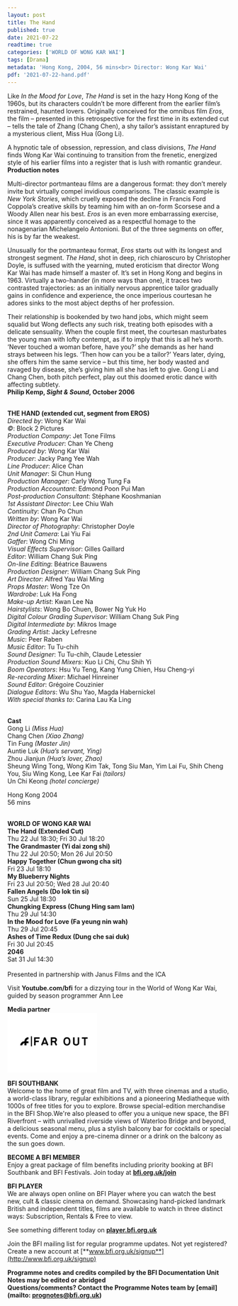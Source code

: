 ```yaml
---
layout: post
title: The Hand 
published: true
date: 2021-07-22
readtime: true
categories: ['WORLD OF WONG KAR WAI']
tags: [Drama]
metadata: 'Hong Kong, 2004, 56 mins<br> Director: Wong Kar Wai'
pdf: '2021-07-22-hand.pdf'
---
```


Like _In the Mood for Love_, _The Hand_ is set in the hazy Hong Kong of the 1960s, but its characters couldn’t be more different from the earlier film’s restrained, haunted lovers. Originally conceived for the omnibus film _Eros_, the film – presented in this retrospective for the first time in its extended cut – tells the tale of Zhang (Chang Chen), a shy tailor’s assistant enraptured by a mysterious client, Miss Hua (Gong Li).

A hypnotic tale of obsession, repression, and class divisions, _The Hand_ finds Wong Kar Wai continuing to transition from the frenetic, energized style of his earlier films into a register that is lush with romantic grandeur.<br>
**Production notes**

Multi-director portmanteau films are a dangerous format: they don’t merely invite but virtually compel invidious comparisons. The classic example is _New York Stories_, which cruelly exposed the decline in Francis Ford Coppola’s creative skills by teaming him with an on-form Scorsese and a Woody Allen near his best. _Eros_ is an even more embarrassing exercise, since it was apparently conceived as a respectful homage to the nonagenarian Michelangelo Antonioni. But of the three segments on offer, his is by far the weakest.

Unusually for the portmanteau format, _Eros_ starts out with its longest and strongest segment. _The Hand_, shot in deep, rich chiaroscuro by Christopher Doyle, is suffused with the yearning, muted eroticism that director Wong Kar Wai has made himself a master of. It’s set in Hong Kong and begins in 1963. Virtually a two-hander (in more ways than one), it traces two contrasted trajectories: as an initially nervous apprentice tailor gradually gains in confidence and experience, the once imperious courtesan he adores sinks to the most abject depths of her profession.

Their relationship is bookended by two hand jobs, which might seem squalid but Wong deflects any such risk, treating both episodes with a delicate sensuality. When the couple first meet, the courtesan masturbates the young man with lofty contempt, as if to imply that this is all he’s worth. ‘Never touched a woman before, have you?’ she demands as her hand strays between his legs. ‘Then how can you be a tailor?’ Years later, dying, she offers him the same service – but this time, her body wasted and ravaged by disease, she’s giving him all she has left to give. Gong Li and Chang Chen, both pitch perfect, play out this doomed erotic dance with affecting subtlety.<br>
**Philip Kemp, _Sight & Sound_, October 2006**<br>
<br>


**THE HAND  (extended cut, segment from EROS)**  
_Directed by_: Wong Kar Wai  
_©_: Block 2 Pictures  
_Production Company_: Jet Tone Films  
_Executive Producer_: Chan Ye Cheng  
_Produced by_: Wong Kar Wai  
_Producer_: Jacky Pang Yee Wah  
_Line Producer_: Alice Chan  
_Unit Manager_: Si Chun Hung  
_Production Manager_: Carly Wong Tung Fa  
_Production Accountant_: Edmond Poon Pui Man  
_Post-production Consultant_: Stéphane Kooshmanian  
_1st Assistant Director_: Lee Chiu Wah  
_Continuity_: Chan Po Chun  
_Written by_: Wong Kar Wai  
_Director of Photography_: Christopher Doyle  
_2nd Unit Camera_: Lai Yiu Fai  
_Gaffer_: Wong Chi Ming  
_Visual Effects Supervisor_: Gilles Gaillard  
_Editor_: William Chang Suk Ping  
_On-line Editing_: Béatrice Bauwens  
_Production Designer_: William Chang Suk Ping  
_Art Director_: Alfred Yau Wai Ming  
_Props Master_: Wong Tze On  
_Wardrobe_: Luk Ha Fong  
_Make-up Artist_: Kwan Lee Na  
_Hairstylists_: Wong Bo Chuen, Bower Ng Yuk Ho  
_Digital Colour Grading Supervisor_: William Chang Suk Ping  
_Digital Intermediate by_: Mikros Image  
_Grading Artist_: Jacky Lefresne  
_Music_: Peer Raben  
_Music Editor_: Tu Tu-chih  
_Sound Designer_: Tu Tu-chih, Claude Letessier  
_Production Sound Mixers_: Kuo Li Chi, Chu Shih Yi  
_Boom Operators_: Hsu Yu Teng, Kang Yung Chien, Hsu Cheng-yi  
_Re-recording Mixer_: Michael Hinreiner  
_Sound Editor_: Grégoire Couzinier  
_Dialogue Editors_: Wu Shu Yao, Magda Habernickel  
_With special thanks to_: Carina Lau Ka Ling<br>
<br>

**Cast**  
Gong Li _(Miss Hua)_  
Chang Chen _(Xiao Zhang)_  
Tin Fung _(Master Jin)_  
Auntie Luk _(Hua’s servant, Ying)_  
Zhou Jianjun _(Hua’s lover, Zhao)_  
Sheung Wing Tong,  Wong Kim Tak,  Tong Siu Man, Yim Lai Fu, Shih Cheng You, Siu Wing Kong, Lee Kar Fai _(tailors)_  
Un Chi Keong _(hotel concierge)_<br>

Hong Kong 2004<br>
56 mins<br>
<br>


**WORLD OF WONG KAR WAI**<br>
**The Hand (Extended Cut)**<br>
Thu 22 Jul 18:30; Fri 30 Jul 18:20<br>
**The Grandmaster (Yi dai zong shi)**<br>
Thu 22 Jul 20:50; Mon 26 Jul 20:50<br>
**Happy Together (Chun gwong cha sit)**<br>
Fri 23 Jul 18:10<br>
**My Blueberry Nights**<br>
Fri 23 Jul 20:50; Wed 28 Jul 20:40<br>
**Fallen Angels (Do lok tin si)**  <br>
Sun 25 Jul 18:30<br>
**Chungking Express (Chung Hing sam lam)**<br>
Thu 29 Jul 14:30<br>
**In the Mood for Love (Fa yeung nin wah)**<br>
Thu 29 Jul 20:45<br>
**Ashes of Time Redux (Dung che sai duk)**<br>
Fri 30 Jul 20:45<br>
**2046**  
Sat 31 Jul 14:30<br>
<br>
Presented in partnership with Janus Films and the ICA<br>

Visit **Youtube.com/bfi** for a dizzying tour in the World of Wong Kar Wai, guided by season programmer Ann Lee<br>


**Media partner**<br>
<img style="float: left;" src="/img/F Far out Logo.png" width="40%" height="40%"><br>
<br><br><br><br><br><br><br>

**BFI SOUTHBANK**  
Welcome to the home of great film and TV, with three cinemas and a studio, a world-class library, regular exhibitions and a pioneering Mediatheque with 1000s of free titles for you to explore. Browse special-edition merchandise in the BFI Shop.We&#39;re also pleased to offer you a unique new space, the BFI Riverfront – with unrivalled riverside views of Waterloo Bridge and beyond, a delicious seasonal menu, plus a stylish balcony bar for cocktails or special events. Come and enjoy a pre-cinema dinner or a drink on the balcony as the sun goes down.  

**BECOME A BFI MEMBER**  
Enjoy a great package of film benefits including priority booking at BFI Southbank and BFI Festivals. Join today at [**bfi.org.uk/join**](http://www.bfi.org.uk/join)  

**BFI PLAYER**  
 We are always open online on BFI Player where you can watch the best new, cult &amp; classic cinema on demand. Showcasing hand-picked landmark British and independent titles, films are available to watch in three distinct ways: Subscription, Rentals &amp; Free to view.  

See something different today on [**player.bfi.org.uk**](https://player.bfi.org.uk)  

Join the BFI mailing list for regular programme updates. Not yet registered? Create a new account at [**www.bfi.org.uk/signup**](http://www.bfi.org.uk/signup)

**Programme notes and credits compiled by the BFI Documentation Unit  
Notes may be edited or abridged  
Questions/comments? Contact the Programme Notes team by [email](mailto: prognotes@bfi.org.uk)**
<!--stackedit_data:
eyJoaXN0b3J5IjpbMjA4MDE0MzkwN119
-->